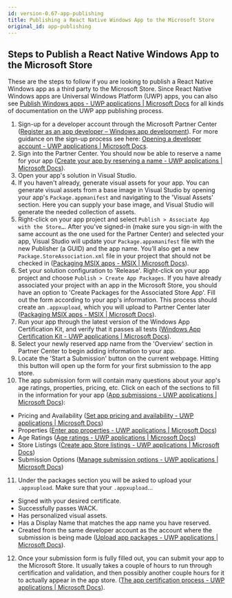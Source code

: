 ```yaml
---
id: version-0.67-app-publishing
title: Publishing a React Native Windows App to the Microsoft Store
original_id: app-publishing
---
```


## Steps to Publish a React Native Windows App to the Microsoft Store
These are the steps to follow if you are looking to publish a React Native Windows app as a third party to the Microsoft Store. Since React Native Windows apps are Universal Windows Platform (UWP) apps, you can also see [Publish Windows apps - UWP applications | Microsoft Docs](https://docs.microsoft.com/windows/uwp/publish/) for all kinds of documentation on the UWP app publishing process. 

1. Sign-up for a developer account through the Microsoft Partner Center ([Register as an app developer – Windows app development](https://developer.microsoft.com/microsoft-store/register/)). For more guidance on the sign-up process see here: [Opening a developer account - UWP applications | Microsoft Docs](https://docs.microsoft.com/en-us/windows/uwp/publish/opening-a-developer-account).
2. Sign into the Partner Center. You should now be able to reserve a name for your app ([Create your app by reserving a name - UWP applications | Microsoft Docs](https://docs.microsoft.com/windows/uwp/publish/create-your-app-by-reserving-a-name)).
3. Open your app's solution in Visual Studio.
4. If you haven't already, generate visual assets for your app. You can generate visual assets from a base image in Visual Studio by opening your app's `Package.appmanifest` and navigating to the 'Visual Assets' section. Here you can supply your base image, and Visual Studio will generate the needed collection of assets.
5. Right-click on your app project and select `Publish > Associate App with the Store…`. After you’ve signed-in (make sure you sign-in with the same account as the one used for the Partner Center) and selected your app, Visual Studio will update your `Package.appxmanifest` file with the new Publisher (a GUID) and the app name. You’ll also get a new `Package.StoreAssociation.xml` file in your project that should not be checked in ([Packaging MSIX apps - MSIX | Microsoft Docs](https://docs.microsoft.com/windows/msix/package/packaging-uwp-apps#configure-your-project)).
6. Set your solution configuration to 'Release'. Right-click on your app project and choose  `Publish > Create App Packages`. If you have already associated your project with an app in the Microsoft Store, you should have an option to 'Create Packages for the Associated Store App'. Fill out the form according to your app's information. This process should create an `.appxupload`, which you will upload to Partner Center later ([Packaging MSIX apps - MSIX | Microsoft Docs](https://docs.microsoft.com/windows/msix/package/packaging-uwp-apps#generate-an-app-package-upload-file-for-store-submission)).
7. Run your app through the latest version of the Windows App Certification Kit, and verify that it passes all tests ([Windows App Certification Kit - UWP applications | Microsoft Docs](https://docs.microsoft.com/windows/uwp/debug-test-perf/windows-app-certification-kit)).
8. Select your newly reserved app name from the 'Overview' section in Partner Center to begin adding information to your app.
9. Locate the 'Start a Submission' button on the current webpage. Hitting this button will open up the form for your first submission to the app store. 
10. The app submission form will contain many questions about your app's age ratings, properties, pricing, etc. Click on each of the sections to fill in the information for your app ([App submissions - UWP applications | Microsoft Docs](https://docs.microsoft.com/windows/uwp/publish/app-submissions)):
  
  - Pricing and Availability ([Set app pricing and availability - UWP applications | Microsoft Docs](https://docs.microsoft.com/windows/uwp/publish/set-app-pricing-and-availability))
  - Properties ([Enter app properties - UWP applications | Microsoft Docs](https://docs.microsoft.com/windows/uwp/publish/enter-app-properties))
  - Age Ratings ([Age ratings - UWP applications | Microsoft Docs](https://docs.microsoft.com/windows/uwp/publish/age-ratings))
  - Store Listings ([Create app Store listings - UWP applications | Microsoft Docs](https://docs.microsoft.com/windows/uwp/publish/create-app-store-listings))
  - Submission Options ([Manage submission options - UWP applications | Microsoft Docs](https://docs.microsoft.com/windows/uwp/publish/manage-submission-options))

11. Under the packages section you will be asked to upload your `.appxupload`. Make sure that your `.appxupload`…

  - Signed with your desired certificate.
  - Successfully passes WACK.
  - Has personalized visual assets.
  - Has a Display Name that matches the app name you have reserved.
  - Created from the same developer account as the account where the submission is being made ([Upload app packages - UWP applications | Microsoft Docs](https://docs.microsoft.com/windows/uwp/publish/upload-app-packages)).
12. Once your submission form is fully filled out, you can submit your app to the Microsoft Store. It usually takes a couple of hours to run through certification and validation, and then possibly another couple hours for it to actually appear in the app store. ([The app certification process - UWP applications | Microsoft Docs](https://docs.microsoft.com/windows/uwp/publish/the-app-certification-process)).
